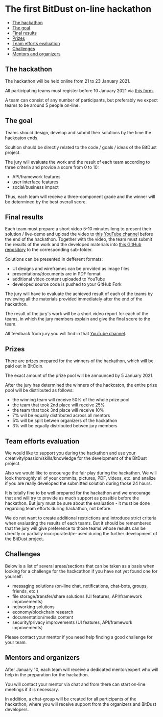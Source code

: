 # The first BitDust on-line hackathon


* [The hackathon](#the-hackathon)
* [The goal](#the-goal)
* [Final results](#final-results)
* [Prizes](#prizes)
* [Team efforts evaluation](#team-efforts-evaluation)
* [Challenges](#challenges)
* [Mentors and organizers](#mentors-and-organizers)



## The hackathon

The hackathon will be held online from 21 to 23 January 2021.

All participating teams must register before 10 January 2021 via [this form]().

A team can consist of any number of participants, but preferably we expect teams to be around 5 people on-line.



## The goal

Teams should design, develop and submit their solutions by the time the hackcaton ends.

Soultion should be directly related to the code / goals / ideas of the BitDust project.

The jury will evaluate the work and the result of each team according to three criteria and provide a score from 0 to 10:

* API/framework features
* user interface features
* social/business impact

Thus, each team will receive a three-component grade and the winner will be determined by the best overall score.



## Final results

Each team must prepare a short video 5-10 minutes long to present their solution / live-demo and upload the video to [this YouTube channel]() before the end of the hackathon.
Together with the video, the team must submit the results of the work and the developed materials into [this GitHub repository]() to the corresponding sub-folder.

Solutions can be presented in defferent formats:

* UI designs and wireframes can be provided as image files
* presentations/documents are in PDF format
* additional video content uploaded to YouTube
* developed source code is pushed to your GitHub Fork

The jury will have to evaluate the achieved result of each of the teams by reviewing all the materials provided immediately after the end of the hackathon.

The result of the jury's work will be a short video report for each of the teams, in which the jury members explain and give the final score to the team.

All feedback from jury you will find in that [YouTube channel]().



## Prizes

There are prizes prepared for the winners of the hackathon, which will be paid out in BitCoin.

The exact amount of the prize pool will be announced by 5 January 2021.

After the jury has determined the winners of the hackcaton, the entire prize pool will be distributed as follows:

* the winning team will receive 50% of the whole prize pool
* the team that took 2nd place will receive 25%
* the team that took 3nd place will receive 10%
* 7% will be equally distributed across all mentors
* 5% will be split betwen organizers of the hackathon
* 3% will be equally distributed betwen jury members


## Team efforts evaluation

We would like to support you during the hackathon and use your creativity/passion/skills/knowledge for the development of the BitDust project.

Also we would like to encourage the fair play during the hackathon. We will look thoroughly all of your commits, pictures, PDF, videos, etc. and analize if you are really developed the submitted solution during those 24 hours.

It is totally fine to be well prepared for the hackathon and we encourage that and will try to provide as much support as possible before the hackathon. But jury must be sure about the evaluation - it must be done regarding team efforts during hackathon, not before.

We do not want to create additional restrictions and introduce strict criteria when evaluating the results of each teams. But it should be remembered that the jury will give preference to those teams whose results can be directly or partially incorporated/re-used during the further development of the BitDust project.



## Challenges

Below is a list of several areas/sections that can be taken as a basis when looking for a challenge for the hackcathon if you have not yet found one for yourself:

* messaging solutions (on-line chat, notifications, chat-bots, groups, friends, etc.)
* file storage/transfer/share solutions (UI features, API/framework improvements)
* networking solutions
* economy/blockchain research
* documentation/media content
* security/privacy improvements (UI features, API/framework improvements)

Please contact your mentor if you need help finding a good challenge for your team.



## Mentors and organizers

After January 10, each team will receive a dedicated mentor/expert who will help in the preparation for the hackathon.

You will contact your mentor via chat and from there can start on-line meetings if it is necessary.

In addition, a chat-group will be created for all participants of the hackathon, where you will receive support from the organizers and BitDust developers.
